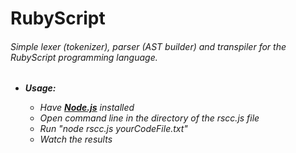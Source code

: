 <h1> RubyScript</h1>
<h6> Simple lexer (tokenizer), parser (AST builder) and transpiler for the RubyScript programming language. <h6>
 <ul>
   <li><b>Usage:</b></li>
   <ul>
     <li>Have <b><u>Node.js</u></b> installed</li>
     <li>Open command line in the directory of the rscc.js file</li>
     <li>Run "node rscc.js yourCodeFile.txt"</li>
     <li>Watch the results</li>
   </ul>
  </ul>


